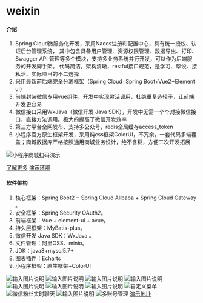 # weixin

#### 介绍


1. Spring Cloud微服务化开发，采用Nacos注册和配置中心，具有统一授权、认证后台管理系统， 其中包含具备用户管理、资源权限管理、数据导出、打印、Swagger API 管理等多个模块，支持多业务系统并行开发，可以作为后端服务的开发脚手架。 代码简洁，架构清晰，restful接口规范，是学习、毕设、接私活、实际项目的不二选择
1. 采用最新前后端完全分离框架（Spring Cloud+Spring Boot+Vue2+Element ui）
1. 前端封装微信专用vue组件，开发中实现灵活调用，杜绝重复造轮子，让前端开发更容易
1. 微信接口采用WxJava（微信开发 Java SDK），开发中无需一个个对接微信接口，直接方法调用。极大的提高了微信开发效率
1. 第三方平台全网发布、支持多公众号，redis全局缓存access_token
1. 小程序官方原生框架开发，采用纯css框架ColorUI，不冗余，一套代码多端覆盖；商城数据库严格按照通用商城业务设计，绝不含糊，方便二次开发拓展

![小程序商城扫码演示](https://images.gitee.com/uploads/images/2019/1009/094717_f5a9a16d_5079715.jpeg "c119f0d1694aeabc99344814d9b3fe4a.jpg")

[了解更多](http://www.joolun.com)
[演示环境](http://demo.joolun.com)
#### 软件架构

1. 核心框架：Spring Boot2 + Spring Cloud Alibaba + Spring Cloud Gateway 。
1. 安全框架：Spring Security OAuth2。
1. 前端框架：Vue + element-ui + avue。
1. 持久层框架：MyBatis-plus。
1. 微信开发 Java SDK：WxJava 。
1. 文件管理：阿里OSS、minio。
1. JDK：java8+mysql5.7+
1. 图表插件：Echarts
1. 小程序框架：原生框架+ColorUI

![输入图片说明](https://images.gitee.com/uploads/images/2019/1009/094925_c1a30b27_5079715.jpeg "d3.jpg")
![输入图片说明](https://images.gitee.com/uploads/images/2019/1009/094911_f6c62715_5079715.jpeg "d2.jpg")
![输入图片说明](https://images.gitee.com/uploads/images/2019/1009/094902_e9474d39_5079715.jpeg "d4.jpg")
![输入图片说明](https://images.gitee.com/uploads/images/2019/1009/094852_4fd2d160_5079715.jpeg "d5.jpg")
![输入图片说明](https://images.gitee.com/uploads/images/2019/1009/094842_a9fdc49c_5079715.jpeg "d6.jpg")
![输入图片说明](https://images.gitee.com/uploads/images/2019/1009/094824_642cd2d3_5079715.jpeg "d8.jpg")
![输入图片说明](https://images.gitee.com/uploads/images/2019/1009/094812_fddf1bc7_5079715.jpeg "d1.jpg")
![自定义菜单](https://images.gitee.com/uploads/images/2019/0615/235522_4a27ee4a_5079715.gif "wx-menu.gif")
![微信粉丝实时聊天](https://images.gitee.com/uploads/images/2019/0615/235540_d512fa59_5079715.gif "liaotian.gif")
![输入图片说明](https://images.gitee.com/uploads/images/2019/0615/235616_dc33cdea_5079715.png "QQ截图20190612232849.png")
![多账号管理](https://images.gitee.com/uploads/images/2019/0626/094510_96c2c21a_5079715.png "屏幕截图.png")
[演示地址](http://demo.joolun.com)